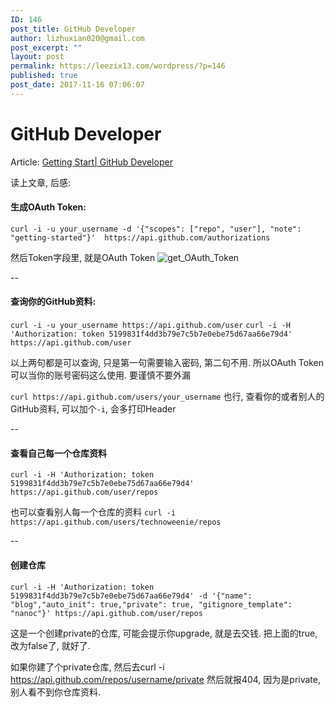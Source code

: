 ```yaml
---
ID: 146
post_title: GitHub Developer
author: lizhuxian020@gmail.com
post_excerpt: ""
layout: post
permalink: https://leezix13.com/wordpress/?p=146
published: true
post_date: 2017-11-16 07:06:07
---
```

# GitHub Developer

Article: [Getting Start| GitHub Developer][1]

读上文章, 后感:

#### 生成OAuth Token:

`curl -i -u your_username -d '{"scopes": ["repo", "user"], "note": "getting-started"}' 
   https://api.github.com/authorizations`

然后Token字段里, 就是OAuth Token ![get_OAuth_Token][2]

--

#### 查询你的GitHub资料:

`curl -i -u your_username https://api.github.com/user` `curl -i -H 'Authorization: token 5199831f4dd3b79e7c5b7e0ebe75d67aa66e79d4' https://api.github.com/user`

以上两句都是可以查询, 只是第一句需要输入密码, 第二句不用. 所以OAuth Token可以当你的账号密码这么使用. 要谨慎不要外漏

`curl https://api.github.com/users/your_username` 也行, 查看你的或者别人的GitHub资料, 可以加个`-i`, 会多打印Header

--

#### 查看自己每一个仓库资料

`curl -i -H 'Authorization: token 5199831f4dd3b79e7c5b7e0ebe75d67aa66e79d4' https://api.github.com/user/repos`

也可以查看别人每一个仓库的资料 `curl -i https://api.github.com/users/technoweenie/repos`

--

#### 创建仓库

`curl -i -H 'Authorization: token 5199831f4dd3b79e7c5b7e0ebe75d67aa66e79d4' -d '{"name": "blog","auto_init": true,"private": true, "gitignore_template": "nanoc"}' https://api.github.com/user/repos`

这是一个创建private的仓库, 可能会提示你upgrade, 就是去交钱. 把上面的true, 改为false了, 就好了.

如果你建了个private仓库, 然后去curl -i https://api.github.com/repos/username/private 然后就报404, 因为是private, 别人看不到你仓库资料.

 [1]: https://developer.github.com/v3/guides/getting-started/
 [2]: media/15108003271337/get_OAuth_Token.jpg